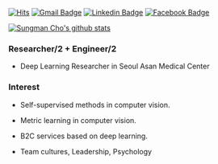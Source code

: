 [![Hits](https://hits.seeyoufarm.com/api/count/incr/badge.svg?url=https%3A%2F%2Fgithub.com%2FSungman-Cho)](https://hits.seeyoufarm.com)  [![Gmail Badge](https://img.shields.io/badge/Gmail-d14836?style=flat-square&logo=Gmail&logoColor=white&link=mailto:dev.sungman@gmail.com)](mailto:dev.sungman@gmail.com)  [![Linkedin Badge](https://img.shields.io/badge/-LinkedIn-blue?style=flat-square&logo=Linkedin&logoColor=white&link=https://www.linkedin.com/in/sungman-cho-742032165/)](https://www.linkedin.com/in/sungman-cho-742032165/)  [![Facebook Badge](https://img.shields.io/badge/facebook-1877f2?style=flat-square&logo=facebook&logoColor=white&link=https://www.facebook.com/profile.php?id=100024578765140)](https://www.facebook.com/profile.php?id=100024578765140)



[![Sungman Cho's github stats](https://github-readme-stats.vercel.app/api?username=Sungman-Cho&show_icons=true&theme=gruvbox)](https://github.com/anuraghazra/github-readme-stats)



### Researcher/2 + Engineer/2 

* Deep Learning Researcher in Seoul Asan Medical Center



### Interest

* Self-supervised methods in computer vision.

* Metric learning in computer vision.

* B2C services based on deep learning.

* Team cultures, Leadership, Psychology

  












